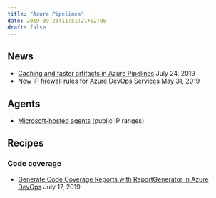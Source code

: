 ```yaml
---
title: "Azure Pipelines"
date: 2019-09-23T11:51:21+02:00
draft: false
---
```


## News

* [Caching and faster artifacts in Azure Pipelines](https://devblogs.microsoft.com/devops/caching-and-faster-artifacts-in-azure-pipelines/) July 24, 2019
* [New IP firewall rules for Azure DevOps Services](https://devblogs.microsoft.com/devops/new-ip-firewall-rules-for-azure-devops/) May 31, 2019

## Agents

* [Microsoft-hosted agents](https://docs.microsoft.com/en-us/azure/devops/pipelines/agents/hosted?view=azure-devops&tabs=yaml) (public IP ranges)

## Recipes

### Code coverage

* [Generate Code Coverage Reports with ReportGenerator in Azure DevOps](https://ardalis.com/generate-code-coverage-reports-with-reportgenerator-in-azure-devops) July 17, 2019
